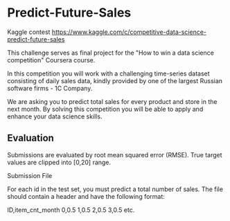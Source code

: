 # Predict-Future-Sales

Kaggle contest
https://www.kaggle.com/c/competitive-data-science-predict-future-sales

This challenge serves as final project for the "How to win a data science competition" Coursera course.

In this competition you will work with a challenging time-series dataset consisting of daily sales data, kindly provided by one of the largest Russian software firms - 1C Company. 

We are asking you to predict total sales for every product and store in the next month. By solving this competition you will be able to apply and enhance your data science skills.

## Evaluation

Submissions are evaluated by root mean squared error (RMSE). True target values are clipped into [0,20] range.

Submission File

For each id in the test set, you must predict a total number of sales. The file should contain a header and have the following format:

ID,item_cnt_month
0,0.5
1,0.5
2,0.5
3,0.5
etc.
